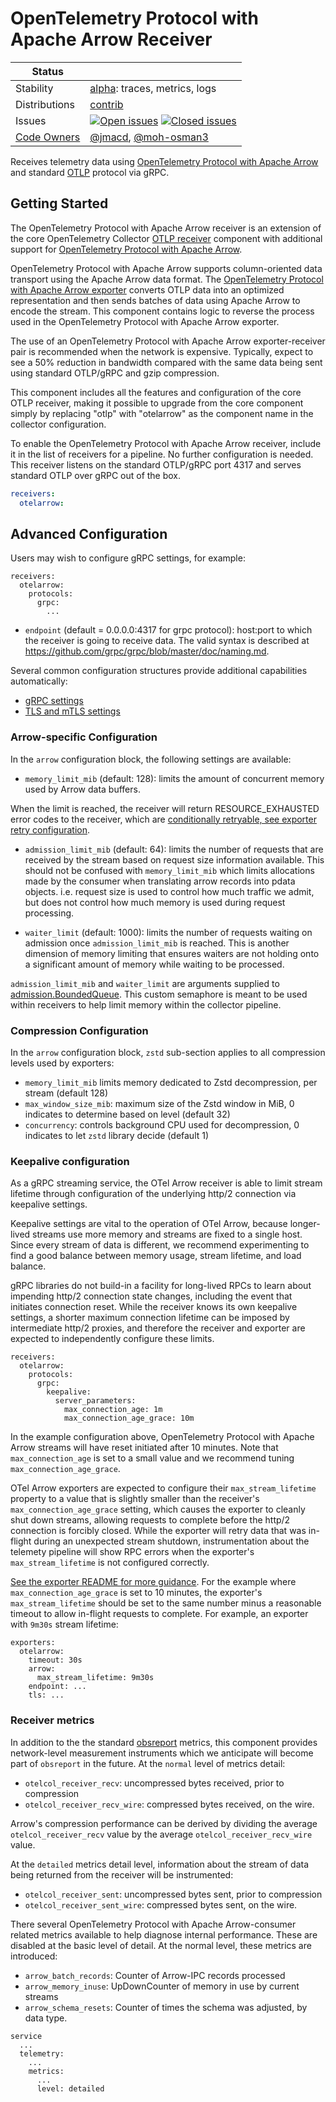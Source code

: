 # OpenTelemetry Protocol with Apache Arrow Receiver

<!-- status autogenerated section -->
| Status        |           |
| ------------- |-----------|
| Stability     | [alpha]: traces, metrics, logs   |
| Distributions | [contrib] |
| Issues        | [![Open issues](https://img.shields.io/github/issues-search/open-telemetry/opentelemetry-collector-contrib?query=is%3Aissue%20is%3Aopen%20label%3Areceiver%2Fotelarrow%20&label=open&color=orange&logo=opentelemetry)](https://github.com/open-telemetry/opentelemetry-collector-contrib/issues?q=is%3Aopen+is%3Aissue+label%3Areceiver%2Fotelarrow) [![Closed issues](https://img.shields.io/github/issues-search/open-telemetry/opentelemetry-collector-contrib?query=is%3Aissue%20is%3Aclosed%20label%3Areceiver%2Fotelarrow%20&label=closed&color=blue&logo=opentelemetry)](https://github.com/open-telemetry/opentelemetry-collector-contrib/issues?q=is%3Aclosed+is%3Aissue+label%3Areceiver%2Fotelarrow) |
| [Code Owners](https://github.com/open-telemetry/opentelemetry-collector-contrib/blob/main/CONTRIBUTING.md#becoming-a-code-owner)    | [@jmacd](https://www.github.com/jmacd), [@moh-osman3](https://www.github.com/moh-osman3) |

[alpha]: https://github.com/open-telemetry/opentelemetry-collector#alpha
[contrib]: https://github.com/open-telemetry/opentelemetry-collector-releases/tree/main/distributions/otelcol-contrib
<!-- end autogenerated section -->

Receives telemetry data using [OpenTelemetry Protocol with Apache
Arrow](https://github.com/open-telemetry/otel-arrow) and standard
[OTLP](
https://github.com/open-telemetry/opentelemetry-specification/blob/main/specification/protocol/otlp.md)
protocol via gRPC.

## Getting Started

The OpenTelemetry Protocol with Apache Arrow receiver is an extension
of the core OpenTelemetry Collector [OTLP
receiver](https://github.com/open-telemetry/opentelemetry-collector/tree/main/receiver/otlpreceiver)
component with additional support for [OpenTelemetry Protocol with
Apache Arrow](https://github.com/open-telemetry/otel-arrow).

OpenTelemetry Protocol with Apache Arrow supports column-oriented data
transport using the Apache Arrow data format.  The [OpenTelemetry
Protocol with Apache Arrow
exporter](../../exporter/otelarrowexporter/README.md)
converts OTLP data into an optimized representation and then sends
batches of data using Apache Arrow to encode the stream.  This
component contains logic to reverse the process used in the
OpenTelemetry Protocol with Apache Arrow exporter.

The use of an OpenTelemetry Protocol with Apache Arrow
exporter-receiver pair is recommended when the network is expensive.
Typically, expect to see a 50% reduction in bandwidth compared with
the same data being sent using standard OTLP/gRPC and gzip
compression.

This component includes all the features and configuration of the core
OTLP receiver, making it possible to upgrade from the core component
simply by replacing "otlp" with "otelarrow" as the component name in
the collector configuration.

To enable the OpenTelemetry Protocol with Apache Arrow receiver,
include it in the list of receivers for a pipeline.  No further
configuration is needed.  This receiver listens on the standard
OTLP/gRPC port 4317 and serves standard OTLP over gRPC out of the box.

```yaml
receivers:
  otelarrow:
```

## Advanced Configuration

Users may wish to configure gRPC settings, for example:

```
receivers:
  otelarrow:
    protocols:
      grpc:
        ...
```

- `endpoint` (default = 0.0.0.0:4317 for grpc protocol):
  host:port to which the receiver is going to receive data. The valid syntax is
  described at https://github.com/grpc/grpc/blob/master/doc/naming.md.

Several common configuration structures provide additional capabilities automatically:

- [gRPC settings](https://github.com/open-telemetry/opentelemetry-collector/blob/main/config/configgrpc/README.md)
- [TLS and mTLS settings](https://github.com/open-telemetry/opentelemetry-collector/blob/main/config/configtls/README.md)

### Arrow-specific Configuration

In the `arrow` configuration block, the following settings are available:

- `memory_limit_mib` (default: 128): limits the amount of concurrent memory used by Arrow data buffers.

When the limit is reached, the receiver will return RESOURCE_EXHAUSTED
error codes to the receiver, which are [conditionally retryable, see
exporter retry configuration](https://github.com/open-telemetry/opentelemetry-collector/blob/main/exporter/exporterhelper/README.md).

- `admission_limit_mib` (default: 64): limits the number of requests that are received by the stream based on request size information available. This should not be confused with `memory_limit_mib` which limits allocations made by the consumer when translating arrow records into pdata objects. i.e. request size is used to control how much traffic we admit, but does not control how much memory is used during request processing.

- `waiter_limit` (default: 1000): limits the number of requests waiting on admission once `admission_limit_mib` is reached. This is another dimension of memory limiting that ensures waiters are not holding onto a significant amount of memory while waiting to be processed.

`admission_limit_mib` and `waiter_limit` are arguments supplied to [admission.BoundedQueue](https://github.com/open-telemetry/otel-arrow/tree/main/collector/admission). This custom semaphore is meant to be used within receivers to help limit memory within the collector pipeline.


### Compression Configuration

In the `arrow` configuration block, `zstd` sub-section applies to all
compression levels used by exporters:

- `memory_limit_mib` limits memory dedicated to Zstd decompression, per stream (default 128)
- `max_window_size_mib`: maximum size of the Zstd window in MiB, 0 indicates to determine based on level (default 32)
- `concurrency`: controls background CPU used for decompression, 0 indicates to let `zstd` library decide (default 1)

### Keepalive configuration

As a gRPC streaming service, the OTel Arrow receiver is able to limit
stream lifetime through configuration of the underlying http/2
connection via keepalive settings.

Keepalive settings are vital to the operation of OTel Arrow, because
longer-lived streams use more memory and streams are fixed to a single
host.  Since every stream of data is different, we recommend
experimenting to find a good balance between memory usage, stream
lifetime, and load balance.

gRPC libraries do not build-in a facility for long-lived RPCs to learn
about impending http/2 connection state changes, including the event
that initiates connection reset.  While the receiver knows its own
keepalive settings, a shorter maximum connection lifetime can be
imposed by intermediate http/2 proxies, and therefore the receiver and
exporter are expected to independently configure these limits.

```
receivers:
  otelarrow:
    protocols:
      grpc:
        keepalive:
          server_parameters:
            max_connection_age: 1m
            max_connection_age_grace: 10m
```

In the example configuration above, OpenTelemetry Protocol with Apache
Arrow streams will have reset initiated after 10 minutes.  Note that
`max_connection_age` is set to a small value and we recommend tuning
`max_connection_age_grace`.

OTel Arrow exporters are expected to configure their
`max_stream_lifetime` property to a value that is slightly smaller
than the receiver's `max_connection_age_grace` setting, which causes
the exporter to cleanly shut down streams, allowing requests to
complete before the http/2 connection is forcibly closed.  While the
exporter will retry data that was in-flight during an unexpected
stream shutdown, instrumentation about the telemety pipeline will show
RPC errors when the exporter's `max_stream_lifetime` is not configured
correctly.

[See the exporter README for more
guidance](../../exporter/otelarrowexporter/README.md).  For the
example where `max_connection_age_grace` is set to 10 minutes, the
exporter's `max_stream_lifetime` should be set to the same number
minus a reasonable timeout to allow in-flight requests to complete.
For example, an exporter with `9m30s` stream lifetime:

```
exporters:
  otelarrow:
    timeout: 30s
    arrow:
      max_stream_lifetime: 9m30s
    endpoint: ...
    tls: ...
```

### Receiver metrics

In addition to the the standard
[obsreport](https://pkg.go.dev/go.opentelemetry.io/collector/obsreport)
metrics, this component provides network-level measurement instruments
which we anticipate will become part of `obsreport` in the future.  At
the `normal` level of metrics detail:

- `otelcol_receiver_recv`: uncompressed bytes received, prior to compression
- `otelcol_receiver_recv_wire`: compressed bytes received, on the wire.

Arrow's compression performance can be derived by dividing the average
`otelcol_receiver_recv` value by the average `otelcol_receiver_recv_wire` value.

At the `detailed` metrics detail level, information about the stream
of data being returned from the receiver will be instrumented:

- `otelcol_receiver_sent`: uncompressed bytes sent, prior to compression
- `otelcol_receiver_sent_wire`: compressed bytes sent, on the wire.

There several OpenTelemetry Protocol with Apache Arrow-consumer
related metrics available to help diagnose internal performance.
These are disabled at the basic level of detail.  At the normal level,
these metrics are introduced:

- `arrow_batch_records`: Counter of Arrow-IPC records processed
- `arrow_memory_inuse`: UpDownCounter of memory in use by current streams
- `arrow_schema_resets`: Counter of times the schema was adjusted, by data type.

```
service
  ...
  telemetry:
    ...
    metrics:
      ...
      level: detailed
```

